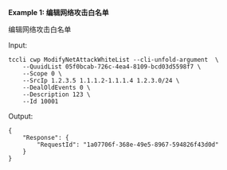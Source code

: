 **Example 1: 编辑网络攻击白名单**

编辑网络攻击白名单

Input: 

```
tccli cwp ModifyNetAttackWhiteList --cli-unfold-argument  \
    --QuuidList 05f0bcab-726c-4ea4-8109-bcd03d5598f7 \
    --Scope 0 \
    --SrcIp 1.2.3.5 1.1.1.2-1.1.1.4 1.2.3.0/24 \
    --DealOldEvents 0 \
    --Description 123 \
    --Id 10001
```

Output: 
```
{
    "Response": {
        "RequestId": "1a07706f-368e-49e5-8967-594826f43d0d"
    }
}
```

